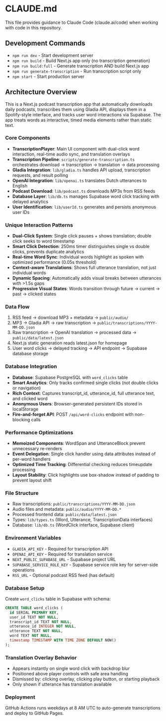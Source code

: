 # CLAUDE.md

This file provides guidance to Claude Code (claude.ai/code) when working with code in this repository.

## Development Commands

- `npm run dev` - Start development server
- `npm run build` - Build Next.js app only (no transcription generation)
- `npm run build:full` - Generate transcription AND build Next.js app
- `npm run generate-transcription` - Run transcription script only
- `npm start` - Start production server

## Architecture Overview

This is a Next.js podcast transcription app that automatically downloads daily podcasts, transcribes them using Gladia API, displays them in a Spotify-style interface, and tracks user word interactions via Supabase. The app treats words as interactive, timed media elements rather than static text.

### Core Components
- **TranscriptionPlayer**: Main UI component with dual-click word interaction, real-time audio sync, and translation overlays
- **Transcription Pipeline**: `scripts/generate-transcription.ts` orchestrates download → transcription → translation → data processing
- **Gladia Integration**: `lib/gladia.ts` handles API upload, transcription requests, and result polling
- **OpenAI Integration**: `lib/openai.ts` translates Dutch utterances to English
- **Podcast Download**: `lib/podcast.ts` downloads MP3s from RSS feeds
- **Database Layer**: `lib/db.ts` manages Supabase word click tracking with delayed analytics
- **User Identification**: `lib/userId.ts` generates and persists anonymous user IDs

### Unique Interaction Patterns
- **Dual-Click System**: Single click pauses + shows translation; double click seeks to word timestamp
- **Smart Click Detection**: 250ms timer distinguishes single vs double clicks, prevents duplicate analytics
- **Real-time Word Sync**: Individual words highlight as spoken with optimized performance (0.05s threshold)
- **Context-aware Translations**: Shows full utterance translation, not just individual words
- **Dynamic Spacing**: Automatically adds visual breaks between utterances with >1.5s gaps
- **Progressive Visual States**: Words transition through future → current → past → clicked states

### Data Flow
1. RSS feed → download MP3 + metadata → `public/audio/`
2. MP3 → Gladia API → raw transcription → `public/transcriptions/YYYY-MM-DD.json`
3. Raw transcription → OpenAI translation → processed data → `public/data/latest.json`
4. Next.js static generation reads latest.json for homepage
5. User word clicks → delayed tracking → API endpoint → Supabase database storage

### Database Integration
- **Database**: Supabase PostgreSQL with `word_clicks` table
- **Smart Analytics**: Only tracks confirmed single clicks (not double clicks or navigation)
- **Rich Context**: Captures transcript_id, utterance_id, full utterance text, and clicked word
- **Anonymous Users**: Browser-generated persistent IDs stored in localStorage
- **Fire-and-forget API**: POST `/api/word-clicks` endpoint with non-blocking calls

### Performance Optimizations
- **Memoized Components**: WordSpan and UtteranceBlock prevent unnecessary re-renders
- **Event Delegation**: Single click handler using data attributes instead of per-word handlers
- **Optimized Time Tracking**: Differential checking reduces timeupdate processing
- **Layout Stability**: Click highlights use box-shadow instead of padding to prevent layout shift

### File Structure
- Raw transcriptions: `public/transcriptions/YYYY-MM-DD.json`
- Audio files and metadata: `public/audio/YYYY-MM-DD.*`
- Processed frontend data: `public/data/latest.json`
- Types: `lib/types.ts` (Word, Utterance, TranscriptionData interfaces)
- Database: `lib/db.ts` (WordClick interface, Supabase client)

### Environment Variables
- `GLADIA_API_KEY` - Required for transcription API
- `OPENAI_API_KEY` - Required for translation service
- `NEXT_PUBLIC_SUPABASE_URL` - Supabase project URL
- `SUPABASE_SERVICE_ROLE_KEY` - Supabase service role key for server-side operations
- `RSS_URL` - Optional podcast RSS feed (has default)

### Database Setup
Create `word_clicks` table in Supabase with schema:
```sql
CREATE TABLE word_clicks (
  id SERIAL PRIMARY KEY,
  user_id TEXT NOT NULL,
  transcript_id TEXT NOT NULL,
  utterance_id INTEGER NOT NULL,
  utterance TEXT NOT NULL,
  word TEXT NOT NULL,
  timestamp TIMESTAMP WITH TIME ZONE DEFAULT NOW()
);
```

### Translation Overlay Behavior
- Appears instantly on single word click with backdrop blur
- Positioned above player controls with safe area handling
- Dismissed by: clicking overlay, clicking play button, or starting playback
- Only shown if utterance has translation available

### Deployment
GitHub Actions runs weekdays at 8 AM UTC to auto-generate transcriptions and deploy to GitHub Pages.